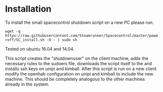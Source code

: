 # Installation #

To install the small spacecontrol shutdown script on a new PC please run: 

`wget -q https://raw.githubusercontent.com/Steamrunner/Spacecontrol/master/poweroff/SC_install.sh -O - | sudo sh`

Tested on ubuntu 16.04 and 14.04.

This script creates the "shutdownuser" on the client machine, adds the necessary rules to the sudoers file, downloads the script itself to the and installs ssh keys on unipi and kimball. After this script is run on a new client modify the openhab configuration on unipi and kimball to include the new machine. This should be completely analogous to the other machines already in the system.

